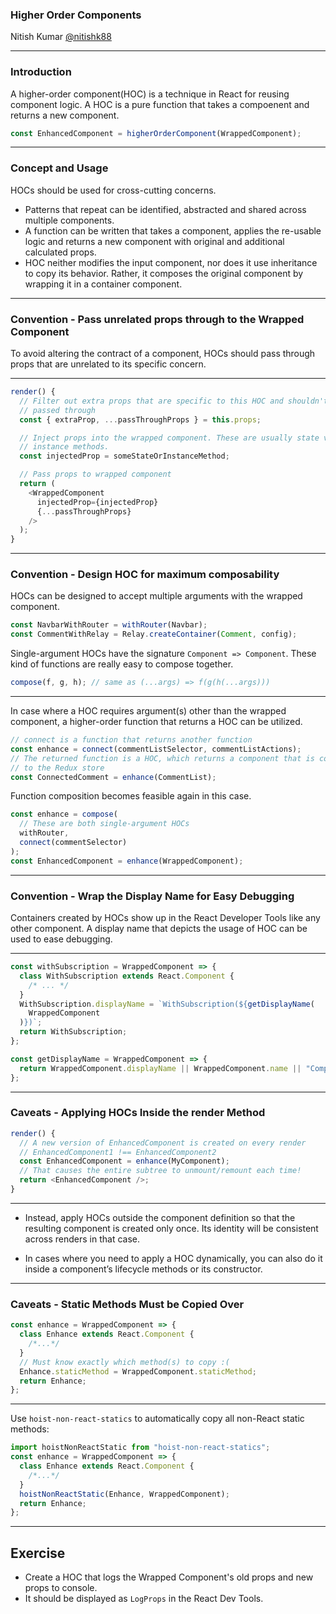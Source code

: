 ### Higher Order Components

Nitish Kumar
[@nitishk88](https://twitter.com/nitishk88)

---

### Introduction

A higher-order component(HOC) is a technique in React for reusing component logic.
A HOC is a pure function that takes a compoenent and returns a new component.

```js
const EnhancedComponent = higherOrderComponent(WrappedComponent);
```

---

### Concept and Usage

HOCs should be used for cross-cutting concerns.

* Patterns that repeat can be identified, abstracted and shared across multiple components.
* A function can be written that takes a component, applies the re-usable logic and returns a new
  component with original and additional calculated props.
* HOC neither modifies the input component, nor does it use inheritance to copy its behavior. Rather,
  it composes the original component by wrapping it in a container component.

---

### Convention - Pass unrelated props through to the Wrapped Component

To avoid altering the contract of a component, HOCs should pass through props that are
unrelated to its specific concern.

---

```js
render() {
  // Filter out extra props that are specific to this HOC and shouldn't be
  // passed through
  const { extraProp, ...passThroughProps } = this.props;

  // Inject props into the wrapped component. These are usually state values or
  // instance methods.
  const injectedProp = someStateOrInstanceMethod;

  // Pass props to wrapped component
  return (
    <WrappedComponent
      injectedProp={injectedProp}
      {...passThroughProps}
    />
  );
}
```

---

### Convention - Design HOC for maximum composability

HOCs can be designed to accept multiple arguments with the wrapped component.

```js
const NavbarWithRouter = withRouter(Navbar);
const CommentWithRelay = Relay.createContainer(Comment, config);
```

Single-argument HOCs have the signature `Component => Component`. These kind of functions are really
easy to compose together.

```js
compose(f, g, h); // same as (...args) => f(g(h(...args)))
```
---

In case where a HOC requires argument(s) other than the wrapped component, a higher-order function that returns a HOC can be utilized.

```js
// connect is a function that returns another function
const enhance = connect(commentListSelector, commentListActions);
// The returned function is a HOC, which returns a component that is connected
// to the Redux store
const ConnectedComment = enhance(CommentList);
```

Function composition becomes feasible again in this case.

```js
const enhance = compose(
  // These are both single-argument HOCs
  withRouter,
  connect(commentSelector)
);
const EnhancedComponent = enhance(WrappedComponent);
```

---

### Convention - Wrap the Display Name for Easy Debugging

Containers created by HOCs show up in the React Developer Tools like any other component.
A display name that depicts the usage of HOC can be used to ease debugging.

---

```js
const withSubscription = WrappedComponent => {
  class WithSubscription extends React.Component {
    /* ... */
  }
  WithSubscription.displayName = `WithSubscription(${getDisplayName(
    WrappedComponent
  )})`;
  return WithSubscription;
};

const getDisplayName = WrappedComponent => {
  return WrappedComponent.displayName || WrappedComponent.name || "Component";
};
```

---

### Caveats - Applying HOCs Inside the render Method

```js
render() {
  // A new version of EnhancedComponent is created on every render
  // EnhancedComponent1 !== EnhancedComponent2
  const EnhancedComponent = enhance(MyComponent);
  // That causes the entire subtree to unmount/remount each time!
  return <EnhancedComponent />;
}
```

---

* Instead, apply HOCs outside the component definition so that the resulting component is created only once.
  Its identity will be consistent across renders in that case.

* In cases where you need to apply a HOC dynamically, you can also do it inside a component’s lifecycle methods or its constructor.

---

### Caveats - Static Methods Must be Copied Over

```js
const enhance = WrappedComponent => {
  class Enhance extends React.Component {
    /*...*/
  }
  // Must know exactly which method(s) to copy :(
  Enhance.staticMethod = WrappedComponent.staticMethod;
  return Enhance;
};
```
---

Use `hoist-non-react-statics` to automatically copy all non-React static methods:

```js
import hoistNonReactStatic from "hoist-non-react-statics";
const enhance = WrappedComponent => {
  class Enhance extends React.Component {
    /*...*/
  }
  hoistNonReactStatic(Enhance, WrappedComponent);
  return Enhance;
};
```

---

## Exercise

* Create a HOC that logs the Wrapped Component's old props and new props to console.
* It should be displayed as ```LogProps``` in the React Dev Tools.